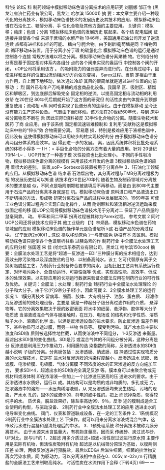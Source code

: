 科f技 论I坛 科
制药领域中模拟移动床色谱分离技术的应用研究
刘丽娜 邹正怡
(黑龙江省济仁药业有限公司，黑龙江 哈尔滨 150001)
摘 要：本文章主要介绍一种现代化的分离技术，模拟移动床色谱技术的发展历史及其技术的应用，模拟移动床色谱在石油化工、糖醇分离、手
性化合物及其他方面的主要应用。
关键词：模拟移；动床；色谱；分离
1模拟移动床色谱的发展历史 联起来、各个结 配电磁阀 证连接并目使各个结 来源于蔗培的水解产物
1946年，美国通用石油公司开发了逆流连续 点都有进样和出样的可能。 糖白勺i昆合物。由予剩新哺j萄塘是同 辛梅物因此
循环移动床装置。用于分离小分亍瑕 的碳氢化合 模拟移动床色谱的运行是通过控制各个连接 常规方法难以将之分离。模拟移动床色谱分离果糖
物。它列绍分的分离是基于固定相对体系内各组分 点的各个阀来实现的盎运行 中控制各个阀的开闭， uOP公司将采用该方
。
的吸附能力的强弱差异而进行的。在分离过程中，固 使进样和出样的位置沿流动相运动方向依次变换， Sarex过程。当前
定相由于重力作用，自上而下地移动，依次通过冷却 其目的很简单就是通过进样位置的向前移动 ； 烈 国外已有年产万吨果糖的成套商品化设备。我国早
区、吸附区、精馏区和解吸区，到达底部后解吸完全 固定相的逆流。以提高固定相与流动相的利用效帑 在20世纪 80年代后期就开始了这方面的研究但
的活性炭由气体提升到顶部重复使用；流动相 c蒸 同时也实现了色谱分离的连续化。由于在模拟移动 至今还没有能力生产这种设备。
气删由下而E移动。该方法在2O世纪60年代，导到 床中被分离物质不断在 舌 因此实际E填料被反 33手性化合物的分离。随着生物技术和医药
了商 业应用。由于该系统 固定相流速较难控制和 复利用'支献称这是模拟移动床中柱的“伸长”效 合物需要分离。
容易磨 损，特别是极难应用于液相色谱中，因此没有 这使得模拟移动床可以用较步的柱实现较好的分 由于模拟移动床色谱分离两组分体系的高效率。因
得到进—步的发展。 离，因此系统体积将比批处理系统的体积小得多 一 l H：= 手巨化合物的分离方面有着大量的应用。针对
20世纪70ff4-L~ ．UOP开发了一种基于模 次性投资也比批处理小。 不同的手性啦冶物，模拟移动床色谱分离的规模有
采用该技术开发的色谱 3模拟移动床色谱的应用 着很大的差别。
装置,uoP~ Sorbexo该装置被用于分离各种 3．1石油化工领域的应用。从模拟移动床色谱 结束语
石油馏出物，其分离过程与TMB分离过程极为相 的发展历史就可以知道 该技术在20世纪70年代 随着生物及制药领域对分离技术的要求是越
似，不同点是吸附剂颗粒被装填后不再移动，而是由 到80年代主要用于石油产品的分离萁本身就是在 机。模拟移动床色谱
原料进口和产品液流出口不断切换的方法，形成吸 研究分离石油产品的过程中发展起来的。1969年美 可使工业色谱分离过程完全实现自动化操作，从而
附剂颗粒和液流相对逆流运动来模拟固定相的移 国UOP公司将模拟移动床色谱技术用于分离对二 保证了产品质量的鼠毫同靠。
动。 甲苯和间二甲苯 扮离过程被其称为Parex过程。 参考文献
2 同时UOP公司还将该技术应用于其 他工业级的 【1】林炳昌．模拟移动床色谱在药物领域里的应用
模拟移动床色谱的操作单元是色谱层析 k这 石油产品的分离过程中。 辽宁医药2o0l0(1
_ 涞说 横以移动床色 }一与普i匿色 柝投有本
质区别。模拟移动床色谱只是使各个色谱层析柱串 过胰岛素的作
制药行业 中全膜法水处理工艺 的应用分析
张国莲 宋 佳
(哈尔滨乐泰药业有限公司，黑龙江 哈尔滨150ooo)
摘 要：全膜法水处理工艺是将“超滤一反渗透一EDI”三种膜分离的技术相组合，达到高效去除污染物以及深度脱盐的目的．以制备高纯水。该工
艺可代替原有离子交换树脂脱盐工艺，为制药行业制备符合要求的纯水，且相比旧工艺具有系统运行稳定、对环境污染小、全自动运行、可靠性强等
优点，实现高性能、高效率、低成本的处理效果。以实际应用的长期运行数据来验证全膜法应用在制药行业的可行性及优势。
关键词：全膜法；水处理；制药行业
1制药行业中全膜法水处理理论 的分子和大分子。由于它(I勺9帝分孑I径小，因此可截 2．2全膜水处理工艺的运行状况
1．1膜分离技术 留病毒、细菌、胶体、大有机分子、油脂、蛋白质、 超滤作为反渗透前的预处理设备，主要是
膜是一种起分子级分离过滤作用的介质， 悬浮物等。它的分离效果取决于膜的致密表面 将水中的细菌、悬浮物、胶体等大分子物质滤
当溶液或混合气体与膜接触时，在压力、电场或 的结构和化学性质、溶质粒子大小、溶液的化学 出，以满足反渗透设备的进水要求，防止反渗透
温差作用下，某些物质可以透过膜，而另一些物 性质等。 膜受到污染。其产水水质主要以浊度和SDI值
质则被选择性地拦截，从而使溶液中不同组分， 1-3反渗透 来衡量。超滤出水SDI值的变化曲线。SDI是污
或混合气体的不同组分被分离，这种分离是分 反渗透是利用压力作推动力，利用膜的选 染指数的简称，反渗透进水的SDI值越小说明
子级的分离。分离膜包括：反渗透膜、纳滤膜、超 择透过性实现物质分离的水处理技术，它是在 进水对反渗透膜的污染程度越小，反渗透进水
滤膜、微滤膜、电渗析膜、电极膜、气体分离膜 不同浓度的水的正常渗透的反方向施加压力， 要求SDI<4，超滤出水的SDI值完全满足反渗
等。膜本身可以由聚合物或无机材料或液体制 即在浓溶液一侧加上一个比渗透压更高的压 透进水的要求。由于反渗透进水水质好，运行以
成。其结构可以是均质的或非均质的，多孔或无 力，把浓溶液中的溶剂——水压向稀溶液侧，从 来反渗透膜均未发生结垢、污堵的现象，产水水
孔的，固体的或液体的，荷电的或中性的。把上 而滤掉杂质，获得较纯净的水。 质优良，脱盐效果好，除盐率高达99．9％，反渗
述的膜制成适合工业使用的构型，与驱动没备、 2制药行业中全膜法水处理工艺的应用 透进出水的电导率变化曲线。
阀门、仪表和管道联成设备，在一定的工艺条件 2．1系统概况 3制药行业中全膜法水处理工艺
下操作，就可以用来分离水溶液或混合气体，这 市政污水进行混凝和澄清处理后的中水。 3．1预处理系统
种分离技术被称为膜分离技术。 由于水源来水含盐量大，有机物含量高，因而采 传统砂、炭过滤与砂、UF对比。炭与UF的
1．2超滤 用多介质过滤+超滤+活性炭过滤进行原水预 主要作用是去除有机物，但活性炭吸附有机物
超滤是以机械筛分原理为基础，以膜两侧压差 处理，两级反渗透进行预脱盐，最后以EDI进 后滋生细菌，细菌的排泄物又再次污染水质，同
为驱动力，可以分离液相中直径在0．005v,m-02v,rn 行精脱盐的全膜法工艺来制取高纯水。 时活性炭在水流作用下会释 (下转4页)
69—
一

